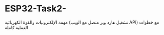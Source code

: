 # ESP32-Task2-
مهمة الإلكترونيات والقوة الكهربائية (تشغيل هارد وير متصل مع الويب API) مع خطوات العملية كاملة 
